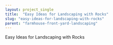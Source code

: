 ```yaml
---
layout: project_single
title:  "Easy Ideas for Landscaping with Rocks"
slug: "easy-ideas-for-landscaping-with-rocks"
parent: "farmhouse-front-yard-landscaping"
---
```

Easy Ideas for Landscaping with Rocks